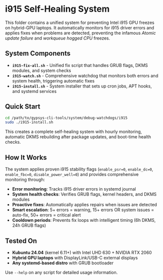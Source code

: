 # i915 Self-Healing System

This folder contains a unified system for preventing Intel i915 GPU freezes on hybrid-GPU laptops. It automatically monitors for i915 driver errors and applies fixes when problems are detected, preventing the infamous *Atomic update failure* and *workqueue hogged CPU* freezes.

## System Components

- **`i915-fix-all.sh`** - Unified fix script that handles GRUB flags, DKMS modules, and system checks
- **`i915-watch.sh`** - Comprehensive watchdog that monitors both errors and system health, triggering automatic fixes  
- **`i915-install.sh`** - System installer that sets up cron jobs, APT hooks, and systemd services

## Quick Start

```bash
cd /path/to/gypsys-cli-tools/system/debug-watchdogs/i915
sudo ./i915-install.sh
```

This creates a complete self-healing system with hourly monitoring, automatic DKMS rebuilding after package updates, and boot-time health checks.

## How It Works

The system applies proven i915 stability flags (`enable_psr=0`, `enable_dc=0`, `enable_fbc=0`, `disable_power_well=0`) and provides comprehensive monitoring through:

- **Error monitoring**: Tracks i915 driver errors in systemd journal
- **System health checks**: Verifies GRUB flags, kernel headers, and DKMS modules  
- **Proactive fixes**: Automatically applies repairs when issues are detected
- **Smart escalation**: 5+ errors = warning, 15+ errors OR system issues = auto-fix, 50+ errors = critical alert
- **Cooldown periods**: Prevents fix loops with intelligent timing (6h DKMS, 24h GRUB flags)

## Tested On

* **Kubuntu 24.04** (kernel 6.11+) with Intel UHD 630 + NVIDIA RTX 2060
* **Hybrid GPU laptops** with DisplayLink/USB-C external displays
* **Any systemd-based distro** with GRUB bootloader

Use `--help` on any script for detailed usage information.


